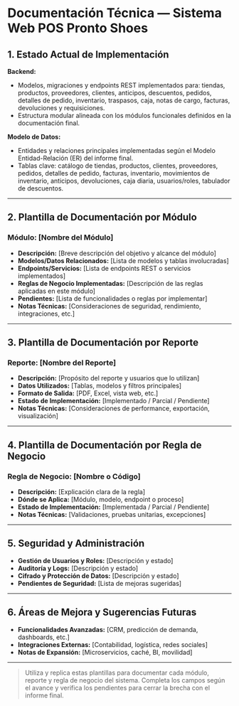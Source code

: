 # Documentación Técnica — Sistema Web POS Pronto Shoes

## 1. Estado Actual de Implementación

**Backend:**
- Modelos, migraciones y endpoints REST implementados para: tiendas, productos, proveedores, clientes, anticipos, descuentos, pedidos, detalles de pedido, inventario, traspasos, caja, notas de cargo, facturas, devoluciones y requisiciones.
- Estructura modular alineada con los módulos funcionales definidos en la documentación final.

**Modelo de Datos:**
- Entidades y relaciones principales implementadas según el Modelo Entidad-Relación (ER) del informe final.
- Tablas clave: catálogo de tiendas, productos, clientes, proveedores, pedidos, detalles de pedido, facturas, inventario, movimientos de inventario, anticipos, devoluciones, caja diaria, usuarios/roles, tabulador de descuentos.

---

## 2. Plantilla de Documentación por Módulo

### Módulo: [Nombre del Módulo]
- **Descripción:** [Breve descripción del objetivo y alcance del módulo]
- **Modelos/Datos Relacionados:** [Lista de modelos y tablas involucradas]
- **Endpoints/Servicios:** [Lista de endpoints REST o servicios implementados]
- **Reglas de Negocio Implementadas:** [Descripción de las reglas aplicadas en este módulo]
- **Pendientes:** [Lista de funcionalidades o reglas por implementar]
- **Notas Técnicas:** [Consideraciones de seguridad, rendimiento, integraciones, etc.]

---

## 3. Plantilla de Documentación por Reporte

### Reporte: [Nombre del Reporte]
- **Descripción:** [Propósito del reporte y usuarios que lo utilizan]
- **Datos Utilizados:** [Tablas, modelos y filtros principales]
- **Formato de Salida:** [PDF, Excel, vista web, etc.]
- **Estado de Implementación:** [Implementado / Parcial / Pendiente]
- **Notas Técnicas:** [Consideraciones de performance, exportación, visualización]

---

## 4. Plantilla de Documentación por Regla de Negocio

### Regla de Negocio: [Nombre o Código]
- **Descripción:** [Explicación clara de la regla]
- **Dónde se Aplica:** [Módulo, modelo, endpoint o proceso]
- **Estado de Implementación:** [Implementada / Parcial / Pendiente]
- **Notas Técnicas:** [Validaciones, pruebas unitarias, excepciones]

---

## 5. Seguridad y Administración
- **Gestión de Usuarios y Roles:** [Descripción y estado]
- **Auditoría y Logs:** [Descripción y estado]
- **Cifrado y Protección de Datos:** [Descripción y estado]
- **Pendientes de Seguridad:** [Lista de mejoras sugeridas]

---

## 6. Áreas de Mejora y Sugerencias Futuras
- **Funcionalidades Avanzadas:** [CRM, predicción de demanda, dashboards, etc.]
- **Integraciones Externas:** [Contabilidad, logística, redes sociales]
- **Notas de Expansión:** [Microservicios, caché, BI, movilidad]

---

> Utiliza y replica estas plantillas para documentar cada módulo, reporte y regla de negocio del sistema. Completa los campos según el avance y verifica los pendientes para cerrar la brecha con el informe final.
